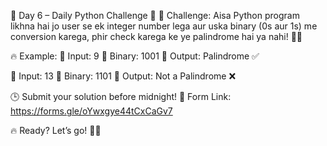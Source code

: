 📢 Day 6 – Daily Python Challenge 🐍
🚀 Challenge:
Aisa Python program likhna hai jo user se ek integer number lega aur uska binary (0s aur 1s) me conversion karega, phir check karega ke ye palindrome hai ya nahi! 🔄✨

🔥 Example:
📌 Input: 9
📌 Binary: 1001
📌 Output: Palindrome ✅

📌 Input: 13
📌 Binary: 1101
📌 Output: Not a Palindrome ❌

🕒 Submit your solution before midnight!
📌 Form Link: https://forms.gle/oYwxgye44tCxCaGv7

🔥 Ready? Let’s go! 💪🚀
